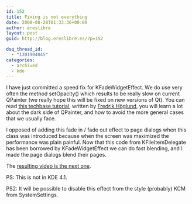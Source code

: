 ```yaml
---
id: 152
title: Fixing is not everything
date: 2008-08-28T01:33:36+00:00
author: ereslibre
layout: post
guid: http://blog.ereslibre.es/?p=152

dsq_thread_id:
  - "1301904045"
categories:
  - archived
  - kde
---
```

I have just committed a speed fix for KFadeWidgetEffect. We do use very often the method setOpacity() which results to be really slow on current QPainter (we really hope this will be fixed on new versions of Qt). You can read <a href="http://techbase.kde.org/Development/Tutorials/Graphics/Performance" target="_blank">this techbase tutorial</a>, written by <a href="http://fredrikh.blogspot.com/" target="_blank">Fredrik Höglund</a>, you will learn a lot about the dark side of QPainter, and how to avoid the more general cases that we usually face.

I opposed of adding this fade in / fade out effect to page dialogs when this class was introduced because when the screen was maximized the performance was plain painful. Now that this code from KFileItemDelegate has been borrowed by KFadeWidgetEffect we can do fast blending, and I made the page dialogs blend their pages.

The <a href="http://media.ereslibre.es/2008/08/paged-blending.ogg" target="_blank">resulting video is the next one</a>.

PS: This is not in KDE 4.1.

PS2: It will be possible to disable this effect from the style (probably) KCM from SystemSettings.
